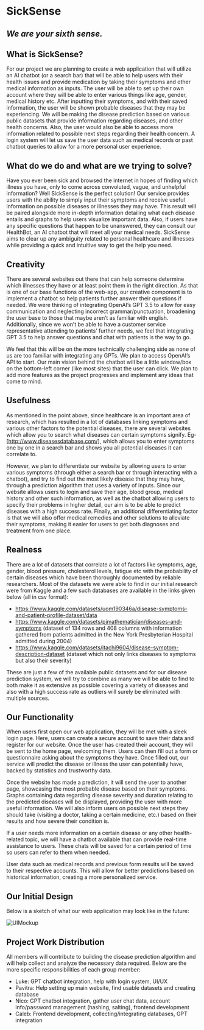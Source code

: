 # SickSense
## _We are your sixth sense._

## What is SickSense?

For our project we are planning to create a web application that will utilize an AI chatbot (or a search bar) that will be able to help users with their health issues and provide medication by taking their symptoms and other medical information as inputs. The user will be able to set up their own account where they will be able to enter various things like age, gender, medical history etc. After inputting their symptoms, and with their saved information, the user will be shown probable diseases that they may be experiencing. We will be making the disease prediction based on various public datasets that provide information regarding diseases, and other health concerns. Also, the user would also be able to access more information related to possible next steps regarding their health concern. A login system will let us save the user data such as medical records or past chatbot queries to allow for a more personal user experience.

## What do we do and what are we trying to solve?

Have you ever been sick and browsed the internet in hopes of finding which illness you have, only to come across convoluted, vague, and unhelpful information? Well SickSense is the perfect solution! Our service provides users with the ability to simply input their symptoms and receive useful information on possible diseases or illnesses they may have. This result will be paired alongside more in-depth information detailing what each disease entails and graphs to help users visualize important data. Also, if users have any specific questions that happen to be unanswered, they can consult our HealthBot, an AI chatbot that will meet all your medical needs. SickSense aims to clear up any ambiguity related to personal healthcare and illnesses while providing a quick and intuitive way to get the help you need.

## Creativity

There are several websites out there that can help someone determine which illnesses they have or at least point them in the right direction. As that is one of our base functions of the web-app, our creative component is to implement a chatbot so help patients further answer their questions if needed. We were thinking of integrating OpenAI’s GPT 3.5 to allow for easy communication and neglecting incorrect grammar/punctuation, broadening the user base to those that maybe aren’t as familiar with english. Additionally, since we won’t be able to have a customer service representative attending to patients’ further needs, we feel that integrating GPT 3.5 to help answer questions and chat with patients is the way to go.

We feel that this will be on the more technically challenging side as none of us are too familiar with integrating any GPTs. We plan to access OpenAI’s API to start. Our main vision behind the chatbot will be a little window/box on the bottom-left corner (like most sites) that the user can click. We plan to add more features as the project progresses and implement any ideas that come to mind. 

## Usefulness

As mentioned in the point above, since healthcare is an important area of research, which has resulted in a lot of databases linking symptoms and various other factors to the potential diseases, there are several websites which allow you to search what diseases can certain symptoms signify. Eg- [http://www.diseasesdatabase.com/], which allows you to enter symptoms one by one in a search bar and shows you all potential diseases it can correlate to.

However, we plan to differentiate our website by allowing users to enter various symptoms (through either a search bar or through interacting with a chatbot), and try to find out the most likely disease that they may have, through a prediction algorithm that uses a variety of inputs. Since our website allows users to login and save their age, blood group, medical history and other such information, as well as the chatbot allowing users to specify their problems in higher detail, our aim is to be able to predict diseases with a high success rate. Finally, an additional differentiating factor is that we will also offer medical remedies and other solutions to alleviate their symptoms, making it easier for users to get both diagnoses and treatment from one place.

## Realness

There are a lot of datasets that correlate a lot of factors like symptoms, age, gender, blood pressure, cholesterol levels, fatigue etc with the probability of certain diseases which have been thoroughly documented by reliable researchers. Most of the datasets we were able to find in our initial research were from Kaggle and a few such databases are available in the links given below (all in csv format):

- https://www.kaggle.com/datasets/uom190346a/disease-symptoms-and-patient-profile-dataset/data
- https://www.kaggle.com/datasets/pjmathematician/diseases-and-symptoms (dataset of 134 rows and 408 columns with information gathered from patients admitted in the New York Presbyterian Hospital admitted during 2004)
- https://www.kaggle.com/datasets/itachi9604/disease-symptom-description-dataset (dataset which not only links diseases to symptoms but also their severity)

These are just a few of the available public datasets and for our disease prediction system, we will try to combine as many we will be able to find to both make it as extensive as possible covering a variety of diseases and also with a high success rate as outliers will surely be eliminated with multiple sources.

## Our Functionality

When users first open our web application, they will be met with a sleek login page. Here, users can create a secure account to save their data and register for our website. Once the user has created their account, they will be sent to the home page, welcoming them. Users can then fill out a form or questionnaire asking about the symptoms they have. Once filled out, our service will predict the disease or illness the user can potentially have, backed by statistics and trustworthy data.

Once the website has made a prediction, it will send the user to another page, showcasing the most probable disease based on their symptoms. Graphs containing data regarding disease severity and duration relating to the predicted diseases will be displayed, providing the user with more useful information. We will also inform users on possible next steps they should take (visiting a doctor, taking a certain medicine, etc.) based on their results and how severe their condition is.

If a user needs more information on a certain disease or any other health-related topic, we will have a chatbot available that can provide real-time assistance to users. These chats will be saved for a certain period of time so users can refer to them when needed.

User data such as medical records and previous form results will be saved to their respective accounts. This will allow for better predictions based on historical information, creating a more personalized service.

## Our Initial Design

Below is a sketch of what our web application may look like in the future:

![UIMockup](https://i.imgur.com/0SFM1EP.png)

## Project Work Distribution

All members will contribute to building the disease prediction algorithm and will help collect and analyze the necessary data required. Below are the more specific responsibilities of each group member:

- Luke: GPT chatbot integration, help with login system, UI/UX
- Pavitra: Help setting up main website, find usable datasets and creating database
- Nico: GPT chatbot integration, gather user chat data, account info/password management (hashing, salting), frontend development
- Caleb: Frontend development, collecting/integrating databases, GPT integration
